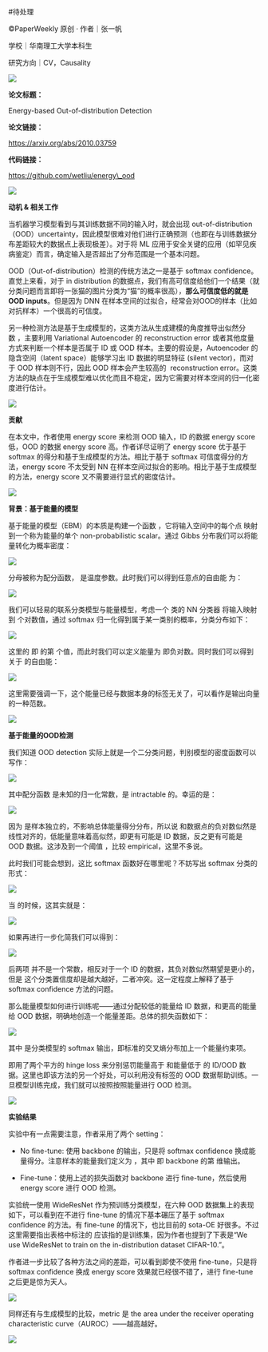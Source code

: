 #待处理 

©PaperWeekly 原创 · 作者｜张一帆  

学校｜华南理工大学本科生

研究方向｜CV，Causality

![](https://mmbiz.qpic.cn/mmbiz_png/VBcD02jFhglKWSjgMlbibg1kkicpJt6MsnFW7jKDicYMZRndVHrw5u4Ucfku0I0TKxAO5gD2IIcgicxsRBqqHVl32w/640?wx_fmt=png)

**论文标题：** 

Energy-based Out-of-distribution Detection

**论文链接：** 

https://arxiv.org/abs/2010.03759

**代码链接：** 

https://github.com/wetliu/energy\_ood

![](https://mmbiz.qpic.cn/mmbiz_png/Psho9dm7oDHKVtfYDubjKdZRUjAfBQQicF9W4GratnjUc2u6C9rYob1Hv7ebEE1y0fPnNXHJLqK0r0MF65IVvzg/640?wx_fmt=png)

**动机 & 相关工作**

当机器学习模型看到与其训练数据不同的输入时，就会出现 out-of-distribution （OOD）uncertainty，因此模型很难对他们进行正确预测（也即在与训练数据分布差距较大的数据点上表现极差）。对于将 ML 应用于安全关键的应用（如罕见疾病鉴定）而言，确定输入是否超出了分布范围是一个基本问题。

OOD（Out-of-distribution）检测的传统方法之一是基于 softmax confidence。直觉上来看，对于 in distribution 的数据点，我们有高可信度给他们一个结果（就分类问题而言即将一张猫的图片分类为“猫”的概率很高），**那么可信度低的就是 OOD inputs**。但是因为 DNN 在样本空间的过拟合，经常会对OOD的样本（比如对抗样本）一个很高的可信度。

另一种检测方法是基于生成模型的，这类方法从生成建模的角度推导出似然分数 ，主要利用 Variational Autoencoder 的 reconstruction error 或者其他度量方式来判断一个样本是否属于 ID 或 OOD 样本。主要的假设是，Autoencoder 的隐含空间（latent space）能够学习出 ID 数据的明显特征 (silent vector)，而对于 OOD 样本则不行，因此 OOD 样本会产生较高的  reconstruction error。这类方法的缺点在于生成模型难以优化而且不稳定，因为它需要对样本空间的归一化密度进行估计。

![](https://mmbiz.qpic.cn/mmbiz_png/Psho9dm7oDHKVtfYDubjKdZRUjAfBQQicGHwySqq1pHs7jzBRW57YbSic1bxn8EKpyWsPaNoUBdheeibFauUE8Aag/640?wx_fmt=png)

**贡献**

在本文中，作者使用 energy score 来检测 OOD 输入，ID 的数据 energy score 低，OOD 的数据 energy score 高。作者详尽证明了 energy score 优于基于 softmax 的得分和基于生成模型的方法。相比于基于 softmax 可信度得分的方法，energy score 不太受到 NN 在样本空间过拟合的影响。相比于基于生成模型的方法，energy score 又不需要进行显式的密度估计。

![](https://mmbiz.qpic.cn/mmbiz_png/Psho9dm7oDHKVtfYDubjKdZRUjAfBQQicE509QKTUnsPWrev9RQslwXA0xCBxpgLAntdcjOsqcm1s9yPFj1QGpQ/640?wx_fmt=png)

**背景：基于能量的模型**

基于能量的模型（EBM）的本质是构建一个函数 ，它将输入空间中的每个点 映射到一个称为能量的单个 non-probabilistic scalar。通过 Gibbs 分布我们可以将能量转化为概率密度：

![](https://mmbiz.qpic.cn/mmbiz_png/Psho9dm7oDGmzVW3iciaEaeyTu0FOKdNrf36IInj5Bgy8ibuJkLkicy6DAOlribLQfiaTtmZermQyVJq7bM7wxegqnHw/640?wx_fmt=png)

分母被称为配分函数， 是温度参数。此时我们可以得到任意点的自由能 为：

![](https://mmbiz.qpic.cn/mmbiz_png/Psho9dm7oDGmzVW3iciaEaeyTu0FOKdNrfvfUAswfRO2mhr9WPTOwGcHO1F8dFmoVxCqGYBmtwVTg59wJAHNhbqw/640?wx_fmt=png)

我们可以轻易的联系分类模型与能量模型，考虑一个 类的 NN 分类器 将输入映射到 个对数值，通过 softmax 归一化得到属于某一类别的概率，分类分布如下：

![](https://mmbiz.qpic.cn/mmbiz_png/Psho9dm7oDGmzVW3iciaEaeyTu0FOKdNrfMU3t0kKpD8ySlYHuGHa20waY1mB1mONJxEZ19Fia3t61k7GSQevZwrw/640?wx_fmt=png)

这里的 即 的第 个值，而此时我们可以定义能量为 即负对数。同时我们可以得到关于 的自由能：

![](https://mmbiz.qpic.cn/mmbiz_png/Psho9dm7oDGmzVW3iciaEaeyTu0FOKdNrfRPOYEgHtiaS8q5Pibngf8kMluH82zlEWic4BXvbdbYYz0dCoBSdRYavLw/640?wx_fmt=png)

这里需要强调一下，这个能量已经与数据本身的标签无关了，可以看作是输出向量 的一种范数。

![](https://mmbiz.qpic.cn/mmbiz_png/Psho9dm7oDHKVtfYDubjKdZRUjAfBQQicWok9zL9F1SkDEB5Yxl0m5G6NFHYp4FTgfHKU0MzibmiaYONMcNicwpKQg/640?wx_fmt=png)

**基于能量的OOD检测**

我们知道 OOD detection 实际上就是一个二分类问题，判别模型的密度函数可以写作：

![](https://mmbiz.qpic.cn/mmbiz_png/Psho9dm7oDGmzVW3iciaEaeyTu0FOKdNrfLNTNibyOaRicMe3utS0UWLIGXxEn5Mp4eGg3MyunGu9MUL2vqp8pZI0A/640?wx_fmt=png)

其中配分函数 是未知的归一化常数，是 intractable 的。幸运的是：

![](https://mmbiz.qpic.cn/mmbiz_png/Psho9dm7oDGmzVW3iciaEaeyTu0FOKdNrfOt2Mulic6bia4RUSkYXVoZJXqn0cfia7n5XxibibPYgyFCpFibbBpPKtHdtQ/640?wx_fmt=png)

因为 是样本独立的，不影响总体能量得分分布，所以说 和数据点的负对数似然是线性对齐的，低能量意味着高似然，即更有可能是 ID 数据，反之更有可能是 OOD 数据。这涉及到一个阈值 ，比较 empirical，这里不多说。

此时我们可能会想到，这比 softmax 函数好在哪里呢？不妨写出 softmax 分类的形式：

![](https://mmbiz.qpic.cn/mmbiz_png/Psho9dm7oDGmzVW3iciaEaeyTu0FOKdNrfTEqrMbmoBHvvbtBbMico8dNYRsgd7p9t2FS39SNEeR0tSY9VdcQNX8w/640?wx_fmt=png)

当 的时候，这其实就是：

![](https://mmbiz.qpic.cn/mmbiz_png/Psho9dm7oDGmzVW3iciaEaeyTu0FOKdNrfJFmzp9VuEGJqLedqAn2V5glN1HzpGSoe2LlF9gxIs8DdzCVbrTSIxw/640?wx_fmt=png)

如果再进行一步化简我们可以得到：

![](https://mmbiz.qpic.cn/mmbiz_png/Psho9dm7oDGmzVW3iciaEaeyTu0FOKdNrfu9qjjbZ5yFf0HbGckahI06clXopWZ4DzDOGFtREZljsdygRstBe8ibw/640?wx_fmt=png)

后两项 并不是一个常数，相反对于一个 ID 的数据，其负对数似然期望是更小的，但是 这个分类置信度却是越大越好，二者冲突。这一定程度上解释了基于 softmax confidence 方法的问题。

那么能量模型如何进行训练呢——通过分配较低的能量给 ID 数据，和更高的能量给 OOD 数据，明确地创造一个能量差距。总体的损失函数如下：

![](https://mmbiz.qpic.cn/mmbiz_png/Psho9dm7oDGmzVW3iciaEaeyTu0FOKdNrfnQgJekXfBY8LJ9pWpgnHq7pbiaIm47JFfO8X6MnE6IP3cFnUEwpxicZA/640?wx_fmt=png)

其中 是分类模型的 softmax 输出，即标准的交叉熵分布加上一个能量约束项。

即用了两个平方的 hinge loss 来分别惩罚能量高于 和能量低于 的 ID/OOD 数据。这里也即该方法的另一个好处，可以利用没有标签的 OOD 数据帮助训练。一旦模型训练完成，我们就可以按照按照能量进行 OOD 检测。

![](https://mmbiz.qpic.cn/mmbiz_png/Psho9dm7oDHKVtfYDubjKdZRUjAfBQQic2ibc4lzvUPBOBcoLTliatnqRJWOiazYYxu54ycn4u6MXOnHdb61OAh5OQ/640?wx_fmt=png)

**实验结果**

实验中有一点需要注意，作者采用了两个 setting：

*   No fine-tune: 使用 backbone 的输出，只是将 softmax confidence 换成能量得分。注意样本的能量我们定义为 ，其中 即 backbone 的第 维输出。
    
*   Fine-tune：使用上述的损失函数对 backbone 进行 fine-tune，然后使用 energy score 进行 OOD 检测。
    

实验统一使用 WideResNet 作为预训练分类模型，在六种 OOD 数据集上的表现如下，可以看到在不进行 fine-tune 的情况下基本碾压了基于 softmax confidence 的方法。有 fine-tune 的情况下，也比目前的 sota-OE 好很多。不过这里需要指出表格中标注的 应该指的是训练集，因为作者也提到了下表是“We use WideResNet to train on the in-distribution dataset CIFAR-10.”。

作者进一步比较了各种方法之间的差距，可以看到即使不使用 fine-tune，只是将 softmax confidence 换成 energy score 效果就已经很不错了，进行 fine-tune 之后更是惊为天人。

![](https://mmbiz.qpic.cn/mmbiz_png/6TIzll6EQmhibW7Dkqk4q92mcMuouL0eDnC04kYticibyk09jJLjDXxspwCibOoxE1hiamlOqo7wsJpEWyBbnib9lT6Q/640?wx_fmt=png)

同样还有与生成模型的比较，metric 是 the area under the receiver operating characteristic curve（AUROC）——越高越好。

![](https://mmbiz.qpic.cn/mmbiz_png/U9CnFePkcNVHhEojGb4eHjDvdZTo96hntPEH53TJoKVx1JI2xTicGYH7LViasxOIibFIcl4fpiazXgxQ5uFz1fqA2A/640?wx_fmt=png)

  
